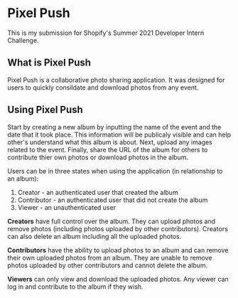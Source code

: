 # Pixel Push

This is my submission for Shopify's Summer 2021 Developer Intern Challenge.

## What is Pixel Push

Pixel Push is a collaborative photo sharing application. It was designed for users to quickly consildate and download photos from any event.

## Using Pixel Push

Start by creating a new album by inputting the name of the event and the date that it took place. This information will be publicaly visible and can help other's understand what this album is about. Next, upload any images related to the event. Finally, share the URL of the album for others to contribute thier own photos or download photos in the album.

Users can be in three states when using the application (in relationship to an album):

1. Creator - an authenticated user that created the album
2. Contributor - an authenticated user that did not create the album
3. Viewer - an unauthenticated user

**Creators** have full control over the album. They can upload photos and remove photos (including photos uploaded by other contributors). Creators can also delete an album including all the uploaded photos.

**Contributors** have the ability to upload photos to an album and can remove their own uploaded photos from an album. They are unable to remove photos uploaded by other contributors and cannot delete the album.

**Viewers** can only view and download the uploaded photos. Any viewer can log in and contribute to the album if they wish.
